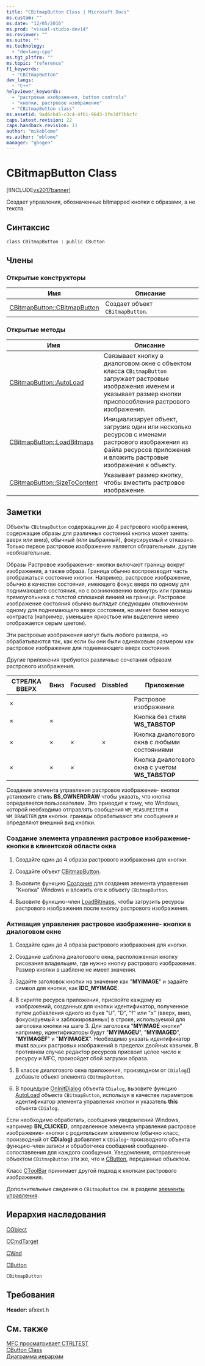 ```yaml
---
title: "CBitmapButton Class | Microsoft Docs"
ms.custom: ""
ms.date: "12/05/2016"
ms.prod: "visual-studio-dev14"
ms.reviewer: ""
ms.suite: ""
ms.technology: 
  - "devlang-cpp"
ms.tgt_pltfrm: ""
ms.topic: "reference"
f1_keywords: 
  - "CBitmapButton"
dev_langs: 
  - "C++"
helpviewer_keywords: 
  - "растровые изображения, button controls"
  - "кнопки, растровое изображение"
  - "CBitmapButton class"
ms.assetid: 9ad6cb45-c3c4-4fb1-96d3-1fe3df7bbcfc
caps.latest.revision: 22
caps.handback.revision: 11
author: "mikeblome"
ms.author: "mblome"
manager: "ghogen"
---
```

# CBitmapButton Class
[!INCLUDE[vs2017banner](../../assembler/inline/includes/vs2017banner.md)]

Создает управления, обозначенные bitmapped кнопки с образами, а не текста.  
  
## Синтаксис  
  
```  
class CBitmapButton : public CButton  
```  
  
## Члены  
  
### Открытые конструкторы  
  
|Имя|Описание|  
|---------|--------------|  
|[CBitmapButton::CBitmapButton](../Topic/CBitmapButton::CBitmapButton.md)|Создает объект `CBitmapButton`.|  
  
### Открытые методы  
  
|Имя|Описание|  
|---------|--------------|  
|[CBitmapButton::AutoLoad](../Topic/CBitmapButton::AutoLoad.md)|Связывает кнопку в диалоговом окне с объектом класса `CBitmapButton` загружает растровые изображения именем и указывает размер кнопки приспособления растрового изображения.|  
|[CBitmapButton::LoadBitmaps](../Topic/CBitmapButton::LoadBitmaps.md)|Инициализирует объект, загрузив один или несколько ресурсов с именами растрового изображения из файла ресурсов приложения и вложить растровые изображения к объекту.|  
|[CBitmapButton::SizeToContent](../Topic/CBitmapButton::SizeToContent.md)|Указывает размер кнопку, чтобы вместить растровое изображение.|  
  
## Заметки  
 Объекты `CBitmapButton` содержащими до 4 растрового изображения, содержащие образы для различных состояний кнопка может занять: вверх или вниз\), обычный \(или выбранный\), фокусируемый и отказано.  Только первое растровое изображение является обязательным. другие необязательные.  
  
 Образы Растровое изображение\- кнопки включают границу вокруг изображения, а также образа.  Граница обычно воспроизводит часть отображаться состояние кнопки.  Например, растровое изображение, обычно в качестве состояния, имеющего фокус вверх по одному для поднимающего состояния, но с возникновению вовнутрь или границы прямоугольника с толстой сплошной линией на границе.  Растровое изображение состояния обычно выглядит следующим отключенном одному для поднимающего вверх состояния, но имеет более низкую контраста \(например, уменьшен яркостьое или выделение меню отображается серым цветом\).  
  
 Эти растровые изображения могут быть любого размера, но обрабатываются так, как если бы они были одинаковым размером как растровое изображение для поднимающего вверх состояния.  
  
 Другие приложения требуются различные сочетания образам растрового изображения.  
  
|СТРЕЛКА ВВЕРХ|Вниз|Focused|Disabled|Приложение|  
|-------------------|----------|-------------|--------------|----------------|  
|×||||Растровое изображение|  
|×|×|||Кнопка без стиля **WS\_TABSTOP**|  
|×|×|×|×|Кнопка диалогового окна с любыми состояниями|  
|×|×|×||Кнопка диалогового окна с учетом **WS\_TABSTOP**|  
  
 Создание элемента управления растровое изображение\- кнопки установите стиль **BS\_OWNERDRAW** чтобы указать, что кнопка определяется пользователем.  Это приводит к тому, что Windows, которой необходимо отправлять сообщения `WM_MEASUREITEM` и `WM_DRAWITEM` для кнопки. границы обрабатывают эти сообщения и определяют внешний вид кнопки.  
  
### Создание элемента управления растровое изображение\- кнопки в клиентской области окна  
  
1.  Создайте один до 4 образа растрового изображения для кнопки.  
  
2.  Создайте объект [CBitmapButton](../Topic/CBitmapButton::CBitmapButton.md).  
  
3.  Вызовите функцию [Создание](../Topic/CButton::Create.md) для создания элемента управления "Кнопка" Windows и вложить его к объекту `CBitmapButton`.  
  
4.  Вызовите функцию\-член [LoadBitmaps](../Topic/CBitmapButton::LoadBitmaps.md), чтобы загрузить ресурсы растрового изображения после кнопку растрового изображения.  
  
### Активация управления растровое изображение\- кнопки в диалоговом окне  
  
1.  Создайте один до 4 образа растрового изображения для кнопки.  
  
2.  Создание шаблона диалогового окна, расположенная кнопку рисования владельцем, где нужно кнопку растрового изображения.  Размер кнопки в шаблоне не имеет значения.  
  
3.  Задайте заголовок кнопки на значение как "**MYIMAGE**" и задайте символ для кнопки, как **IDC\_MYIMAGE**.  
  
4.  В скрипте ресурса приложения, присвойте каждому из изображений, созданных для кнопки идентификатор, полученное путем добавления одного из букв "U", "D", "f" или "x" \(вверх, вниз, фокусируемый и заблокированных\) в строке, используемой для заголовка кнопки на шаге 3.  Для заголовка "**MYIMAGE** кнопки" например, идентификаторы будут "**MYIMAGEU**", "**MYIMAGED**", "**MYIMAGEF**" и "**MYIMAGEX**". Необходимо указать идентификатор **must** ваших растровых изображений в пределах двойных кавычек.  В противном случае редактор ресурсов присвоит целое число к ресурсу и MFC, произойдет сбой загрузки образа.  
  
5.  В классе диалогового окна приложения, производном от `CDialog`\(\) добавьте объект элемента `CBitmapButton`.  
  
6.  В процедуре [OnInitDialog](../Topic/CDialog::OnInitDialog.md) объекта `CDialog`, вызовите функцию [AutoLoad](../Topic/CBitmapButton::AutoLoad.md) объекта `CBitmapButton`, используя в качестве параметров идентификатор элемента управления кнопки и указатель **this** объекта `CDialog`.  
  
 Если необходимо обработать, сообщения уведомлений Windows, например **BN\_CLICKED**, отправленное элемента управления растровое изображение\- кнопки с родительским элементом \(обычно класс, производный от **CDialog\)** добавляет к `CDialog`\- производного объекта функцию\-член записи и обработчика сообщений сообщение\- сопоставления для каждого сообщения.  Уведомления, отправленные объектом `CBitmapButton` эти же, что и [CButton](../../mfc/reference/cbutton-class.md), переданные объектом.  
  
 Класс [CToolBar](../../mfc/reference/ctoolbar-class.md) принимает другой подход к кнопкам растрового изображения.  
  
 Дополнительные сведения о `CBitmapButton` см. в разделе [элементы управления](../../mfc/controls-mfc.md).  
  
## Иерархия наследования  
 [CObject](../Topic/CObject%20Class.md)  
  
 [CCmdTarget](../Topic/CCmdTarget%20Class.md)  
  
 [CWnd](../Topic/CWnd%20Class.md)  
  
 [CButton](../../mfc/reference/cbutton-class.md)  
  
 `CBitmapButton`  
  
## Требования  
 **Header:**  afxext.h  
  
## См. также  
 [MFC просматривает CTRLTEST](../../top/visual-cpp-samples.md)   
 [CButton Class](../../mfc/reference/cbutton-class.md)   
 [Диаграмма иерархии](../../mfc/hierarchy-chart.md)